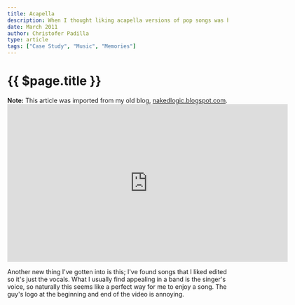 ```yaml
---
title: Acapella
description: When I thought liking acapella versions of pop songs was hip.
date: March 2011
author: Christofer Padilla
type: article
tags: ["Case Study", "Music", "Memories"]
---
```


# {{ $page.title }}

<div class="info"><b>Note:</b> This article was imported from my old blog, <a href="http://nakedlogic.blogspot.com/2011/03/acapella.html">nakedlogic.blogspot.com</a>.</div>

<div class="resp-container">
  <iframe class="resp-iframe" width="640" height="360" src="https://www.youtube.com/embed/2Oh84WghV0A" frameborder="0" allow="accelerometer; autoplay; clipboard-write; encrypted-media; gyroscope; picture-in-picture" allowfullscreen></iframe>
</div>

Another new thing I've gotten into is this; I've found songs that I liked edited so it's just the vocals. What I usually find appealing in a band is the singer's voice, so naturally this seems like a perfect way for me to enjoy a song. The guy's logo at the beginning and end of the video is annoying.

<TagLinks />

<Comments />
